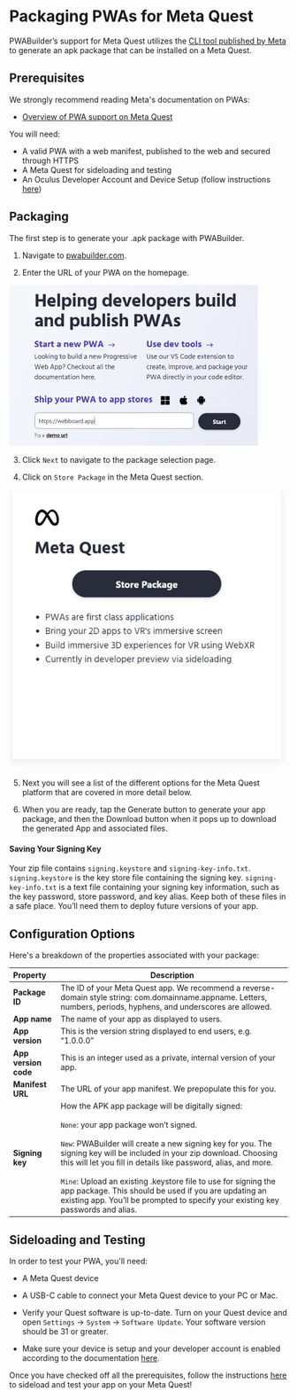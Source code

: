 # Packaging PWAs for Meta Quest

PWABuilder’s support for Meta Quest utilizes the [CLI tool published by Meta](https://developer.oculus.com/documentation/web/pwa-packaging/) to generate an apk package that can be installed on a Meta Quest.

## Prerequisites

We strongly recommend reading Meta's documentation on PWAs:
- [Overview of PWA support on Meta Quest](https://developer.oculus.com/pwa/)

You will need: 
* A valid PWA with a web manifest, published to the web and secured through HTTPS
* A Meta Quest for sideloading and testing
* An Oculus Developer Account and Device Setup (follow instructions [here](https://developer.oculus.com/documentation/native/android/mobile-device-setup/))

## Packaging

The first step is to generate your .apk package with PWABuilder.

1. Navigate to [pwabuilder.com](https://pwabuilder.com).
   
2. Enter the URL of your PWA on the homepage.

<div class="docs-image">
    <img src="../assets/builder/meta/url.jpg" alt="Homepage of pwabuilder.com" width=450>
</div>

3. Click `Next` to navigate to the package selection page.
   
4. Click on `Store Package` in the Meta Quest section.

<div class="docs-image">
    <img src="../assets/builder/meta/store_package.jpg" alt="Meta Store package option on pwabuilder.com" width=550>
</div>

5. Next you will see a list of the different options for the Meta Quest platform that are covered in more detail below.
   
6. When you are ready, tap the Generate button to generate your app package, and then the Download button when it pops up to download the generated App and associated files.

#### Saving Your Signing Key

Your zip file contains ```signing.keystore``` and ```signing-key-info.txt```. ```signing.keystore``` is the key store file containing the signing key.
```signing-key-info.txt``` is a text file containing your signing key information, such as the key password, store password, and key alias.
Keep both of these files in a safe place. You’ll need them to deploy future versions of your app. 


## Configuration Options

Here's a breakdown of the properties associated with your package:

| Property | Description                                                                                                                                                              |
| :------------------------------------------------------------------------|-------------------------------------------------------------------------------------------------------- |
|**Package ID** | The ID of your Meta Quest app. We recommend a reverse-domain style string: com.domainname.appname. Letters, numbers, periods, hyphens, and underscores are allowed. |
|**App name** | The name of your app as displayed to users.                                                                                                                           |
|**App version** | This is the version string displayed to end users, e.g. “1.0.0.0”                                                                                                  |
|**App version code**| This is an integer used as a private, internal version of your app.                                                                                           |
|**Manifest URL** | The URL of your app manifest. We prepopulate this for you.                                                                                                        |
|**Signing key**| How the APK app package will be digitally signed: <br><br> `None`: your app package won’t signed. <br><br> `New`: PWABuilder will create a new signing key for you. The signing key will be included in your zip download. Choosing this will let you fill in details like password, alias, and more. <br><br> `Mine`: Upload an existing .keystore file to use for signing the app package. This should be used if you are updating an existing app. You’ll be prompted to specify your existing key passwords and alias.                                                         |


## Sideloading and Testing

In order to test your PWA, you'll need:

- A Meta Quest device
  
- A USB-C cable to connect your Meta Quest device to your PC or Mac.
  
- Verify your Quest software is up-to-date. Turn on your Quest device and open `Settings` -> `System` -> `Software Update`.  Your software version should be 31 or greater.
  
- Make sure your device is setup and your developer account is enabled according to the documentation [here](https://developer.oculus.com/documentation/native/android/mobile-device-setup/).


Once you have checked off all the prerequisites, follow the instructions [here](https://developer.oculus.com/documentation/web/pwa-packaging/#sideload-your-pwa-to-test) to sideload and test your app on your Meta Quest!
